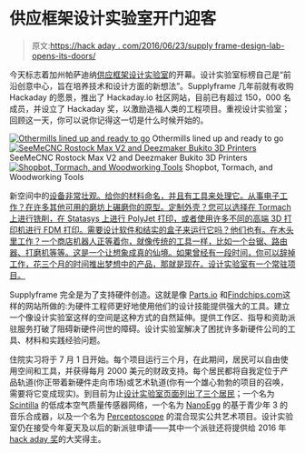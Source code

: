 # 供应框架设计实验室开门迎客

> 原文:[https://hack aday . com/2016/06/23/supply frame-design-lab-opens-its-doors/](https://hackaday.com/2016/06/23/supplyframe-design-lab-opens-its-doors/)

今天标志着加州帕萨迪纳[供应框架设计实验室](http://supplyframe.com/designlab)的开幕。设计实验室标榜自己是“前沿创意中心，旨在培养技术和设计方面的新想法”。Supplyframe 几年前就有收购 Hackaday 的愿景，推出了 Hackaday.io 社区网站，目前已有超过 150，000 名成员，并设立了 Hackaday 奖，以激励造福人类的工程项目。重视设计实验室；回顾这一天，你可以说你记得这一切是什么时候开始的。

 [![Othermills lined up and ready to go](../Images/3729d9b022dd349b7761208a58a06f93.png "The Lab2377")](https://hackaday.com/2016/06/23/supplyframe-design-lab-opens-its-doors/the-lab2377/) Othermills lined up and ready to go [![SeeMeCNC Rostock Max V2 and Deezmaker Bukito 3D Printers](../Images/f03f4f332ae0a312f28d14711a57987b.png "The Lab3190")](https://hackaday.com/2016/06/23/supplyframe-design-lab-opens-its-doors/the-lab3190/) SeeMeCNC Rostock Max V2 and Deezmaker Bukito 3D Printers [![Shopbot, Tormach, and Woodworking Tools](../Images/b8236aa10b98c2041831af04987a8b25.png "The Lab3172")](https://hackaday.com/2016/06/23/supplyframe-design-lab-opens-its-doors/the-lab3172/) Shopbot, Tormach, and Woodworking Tools

新空间中的[设备非常壮观。给你的材料命名，并且有工具来处理它。从事电子工作？在许多其他可用的磨坊上碾磨你的原型。定制外壳？您可以选择在 Tormach 上进行铣削，在 Statasys 上进行 PolyJet 打印，或者使用许多不同的高端 3D 打印机进行 FDM 打印。需要设计软件和结实的盒子来运行它吗？他们也有。在木头里工作？一个商店机器人正等着你，就像传统的工具一样，比如一个台锯、路由器、打磨机等等。这是一个让想象成真的仙境。如果曾经有一段时间，你可以辞掉工作，花三个月的时间推出梦想中的产品，那就是现在。设计实验室有一个常驻项目。](http://supplyframe.com/designlab#the-space)

Supplyframe 完全是为了支持硬件创造。这就是像 [Parts.io](http://parts.io/) 和[Findchips.com](http://www.findchips.com/)这样的网站所做的:为硬件工程师更好地使用他们的设计技能提供强大的工具。建立一个像设计实验室这样的空间是这种方式的自然延伸。提供工作区、指导和资助派驻服务打破了阻碍新硬件问世的障碍。设计实验室解决了困扰许多新硬件公司的工具、材料和实践经验问题。

住院实习将于 7 月 1 日开始。每个项目运行三个月，在此期间，居民可以自由使用空间和工具，并获得每月 2000 美元的财政支持。每个居民都将自我定位于产品轨道(你正带着新硬件走向市场)或艺术轨道(你有一个雄心勃勃的项目的召唤，需要将它变成现实)。到目前为止[设计实验室页面列出了三个居民](http://supplyframe.com/designlab#residents)；一个名为 [Scintilla](http://www.innovatepasadena.org/pasadena-team-scintilla-wins-2016-nasa-space-apps-challenge-global-award/) 的低成本空气质量传感器网络，一个名为 [NanoEgg](https://hackaday.io/project/11574-nanoegg-music-synthesizer) 的基于青少年 3 的音乐合成器，以及一个名为 [Perceptoscope](https://hackaday.io/project/10637-perceptoscope) 的混合现实公共艺术项目。设计实验室仍在接受今年夏天及以后的新派驻申请——其中一个派驻还将提供给 2016 年[hack aday 奖](https://hackaday.io/prize)的大奖得主。